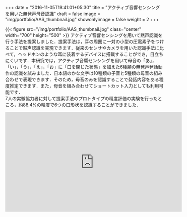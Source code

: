 +++
date = "2016-11-05T19:41:01+05:30"
title = "アクティブ音響センシングを用いた無発声母音認識"
draft = false
image = "img/portfolio/AAS_thumbnail.jpg"
showonlyimage = false
weight = 2
+++

{{< figure src="/img/portfolio/AAS_thumbnail.jpg" class="center" width="700" height="500" >}}
アクティブ音響センシングを用いて黙声認識を行う手法を提案しました．提案手法は，耳の周囲に一対の小型の圧電素子をつけることで黙声認識を実現できます．従来のセンサやカメラを用いた認識手法に比べて，ヘッドホンのような耳に装着するデバイスに搭載することができ，目立ちにくいです．本研究では，アクティブ音響センシングを用いて母音の「あ」，「い」，「う」，「え」，「お」に「口を閉じた状態」を加えた6種類の無発声発話動作の認識を試みました．日本語のかな文字は10種類の子音と5種類の母音の組み合わせで表現できます．そのため，母音のみを認識することで発話内容をある程度推定できます．また，母音を組み合わせてショートカット入力としても利用可能です．  
7人の実験協力者に対して提案手法のプロトタイプの精度評価の実験を行ったところ，約88.4%の精度で6つの口形状を認識することができました．

<iframe width="560" height="315" src="https://www.youtube.com/embed/cSTlsBWRe-g?si=yKn23qXW7qa8kRRA" title="YouTube video player" frameborder="0" allow="accelerometer; autoplay; clipboard-write; encrypted-media; gyroscope; picture-in-picture; web-share" referrerpolicy="strict-origin-when-cross-origin" allowfullscreen></iframe>